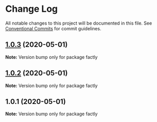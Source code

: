 # Change Log

All notable changes to this project will be documented in this file.
See [Conventional Commits](https://conventionalcommits.org) for commit guidelines.

## [1.0.3](https://github.com/factly/dega-themes/compare/factly@1.0.2...factly@1.0.3) (2020-05-01)

**Note:** Version bump only for package factly

## [1.0.2](https://github.com/factly/dega-themes/compare/factly@1.0.1...factly@1.0.2) (2020-05-01)

**Note:** Version bump only for package factly

## 1.0.1 (2020-05-01)

**Note:** Version bump only for package factly
